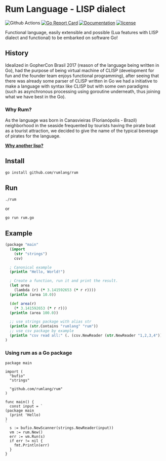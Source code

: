 # Rum Language - LISP dialect

![Github Actions](https://github.com/rumlang/rum/actions/workflows/tests.yml/badge.svg?branch=main)
[![Go Report Card](https://goreportcard.com/badge/github.com/rumlang/rum)](https://goreportcard.com/report/github.com/rumlang/rum)
[![Documentation](https://godoc.org/github.com/rumlang/rum?status.svg)](http://godoc.org/github.com/rumlang/rum)
[![license](https://img.shields.io/github/license/mashape/apistatus.svg)](https://github.com/rumlang/rum/LICENSE)

Functional language, easily extensible and possible (Lua features with LISP dialect and functional) to be embarked on software Go!

## History

Idealized in GopherCon Brasil 2017 (reason of the language being written in Go), had the purpose of being virtual machine of CLISP (development for fun and the founder team enjoys functional programming), after seeing that there was already some parser of CLISP written in Go we had a initiative to make a language with syntax like CLISP but with some own paradigms (such as asynchronous processing using goroutine underneath, thus joining what we have best in the Go).

### Why Rum?

As the language was born in Canasvieiras (Florianópolis - Brazil) neighborhood in the seaside frequented by tourists having the pirate boat as a tourist attraction, we decided to give the name of the typical beverage of pirates for the language.

**[Why another lisp?](https://github.com/rumlang/rum/issues/104)**

## Install

```sh
go install github.com/rumlang/rum
```

## Run

```sh
./rum
```

or

```sh
go run rum.go
```

## Example

```clojure
(package "main"
  (import
    (str "strings")
    csv)

  ; Canonical example
  (println "Hello, World!")

  ; Create a function, run it and print the result.
  (let area
    (lambda (r) (* 3.141592653 (* r r))))
  (println (area 10.0))

  (def area(r)
    (* 3.141592653 (* r r)))
  (println (area 100.0))

  ;; use strings package with alias str
  (println (str.Contains "rumlang" "rum"))
  ;; use csv package by example
  (println "csv read all:" (. (csv.NewReader (str.NewReader "1,2,3,4")) ReadAll))
)
```


### Using rum as a Go package

```golang
package main

import (
  "bufio"
  "strings"

  "github.com/rumlang/rum"
)

func main() {
  const input = `
(package main
  (print 'Hello)
)
`
  s := bufio.NewScanner(strings.NewReader(input))
  vm := rum.New()
  err := vm.Run(s)
  if err != nil {
    fmt.Println(err)
  }
}
```
